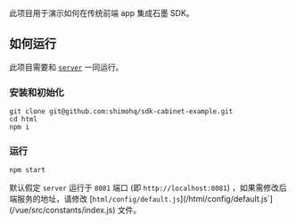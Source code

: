 此项目用于演示如何在传统前端 app 集成石墨 SDK。

## 如何运行

此项目需要和 [`server`](/server) 一同运行。

### 安装和初始化

```shell
git clone git@github.com:shimohq/sdk-cabinet-example.git
cd html
npm i
```

### 运行

```
npm start
```

默认假定 `server` 运行于 `8081` 端口 (即 `http://localhost:8081`) ，如果需修改后端服务的地址，请修改 [`html/config/default.js`](/html/config/default.js`](/vue/src/constants/index.js) 文件。
